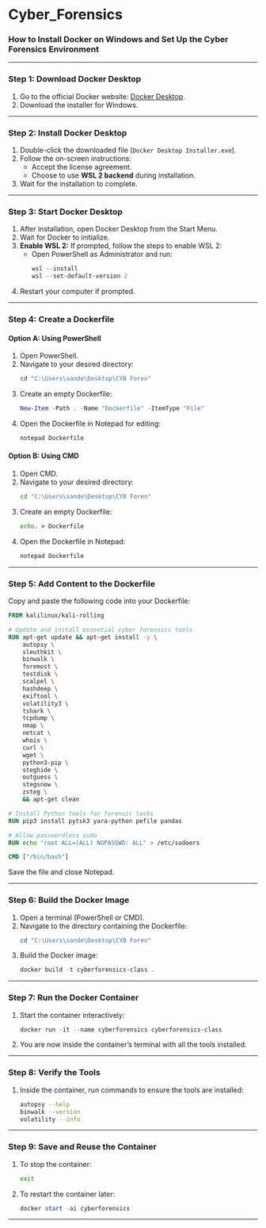 # Cyber_Forensics
### How to Install Docker on Windows and Set Up the Cyber Forensics Environment

---

### **Step 1: Download Docker Desktop**
1. Go to the official Docker website: [Docker Desktop](https://www.docker.com/products/docker-desktop/).
2. Download the installer for Windows.

---

### **Step 2: Install Docker Desktop**
1. Double-click the downloaded file (`Docker Desktop Installer.exe`).
2. Follow the on-screen instructions:
   - Accept the license agreement.
   - Choose to use **WSL 2 backend** during installation.
3. Wait for the installation to complete.

---

### **Step 3: Start Docker Desktop**
1. After installation, open Docker Desktop from the Start Menu.
2. Wait for Docker to initialize.
3. **Enable WSL 2:** If prompted, follow the steps to enable WSL 2:
   - Open PowerShell as Administrator and run:
     ```powershell
     wsl --install
     wsl --set-default-version 2
     ```
4. Restart your computer if prompted.

---

### **Step 4: Create a Dockerfile**
#### **Option A: Using PowerShell**
1. Open PowerShell.
2. Navigate to your desired directory:
   ```powershell
   cd "C:\Users\sande\Desktop\CYB Foren"
   ```
3. Create an empty Dockerfile:
   ```powershell
   New-Item -Path . -Name "Dockerfile" -ItemType "File"
   ```
4. Open the Dockerfile in Notepad for editing:
   ```powershell
   notepad Dockerfile
   ```

#### **Option B: Using CMD**
1. Open CMD.
2. Navigate to your desired directory:
   ```cmd
   cd "C:\Users\sande\Desktop\CYB Foren"
   ```
3. Create an empty Dockerfile:
   ```cmd
   echo. > Dockerfile
   ```
4. Open the Dockerfile in Notepad:
   ```cmd
   notepad Dockerfile
   ```

---

### **Step 5: Add Content to the Dockerfile**
Copy and paste the following code into your Dockerfile:

```dockerfile
FROM kalilinux/kali-rolling

# Update and install essential cyber forensics tools
RUN apt-get update && apt-get install -y \
    autopsy \
    sleuthkit \
    binwalk \
    foremost \
    testdisk \
    scalpel \
    hashdeep \
    exiftool \
    volatility3 \
    tshark \
    tcpdump \
    nmap \
    netcat \
    whois \
    curl \
    wget \
    python3-pip \
    steghide \
    outguess \
    stegsnow \
    zsteg \
    && apt-get clean

# Install Python tools for forensic tasks
RUN pip3 install pytsk3 yara-python pefile pandas

# Allow passwordless sudo
RUN echo "root ALL=(ALL) NOPASSWD: ALL" > /etc/sudoers

CMD ["/bin/bash"]
```

Save the file and close Notepad.

---

### **Step 6: Build the Docker Image**
1. Open a terminal (PowerShell or CMD).
2. Navigate to the directory containing the Dockerfile:
   ```powershell
   cd "C:\Users\sande\Desktop\CYB Foren"
   ```
3. Build the Docker image:
   ```powershell
   docker build -t cyberforensics-class .
   ```

---

### **Step 7: Run the Docker Container**
1. Start the container interactively:
   ```powershell
   docker run -it --name cyberforensics cyberforensics-class
   ```
2. You are now inside the container’s terminal with all the tools installed.

---

### **Step 8: Verify the Tools**
1. Inside the container, run commands to ensure the tools are installed:
   ```bash
   autopsy --help
   binwalk --version
   volatility --info
   ```

---

### **Step 9: Save and Reuse the Container**
1. To stop the container:
   ```bash
   exit
   ```
2. To restart the container later:
   ```powershell
   docker start -ai cyberforensics
   ```

---
